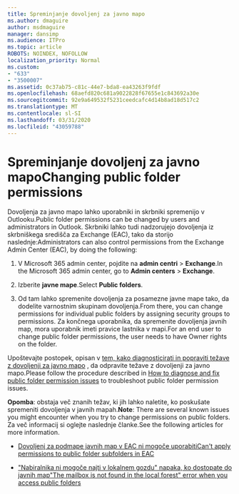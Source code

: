 ```yaml
---
title: Spreminjanje dovoljenj za javno mapo
ms.author: dmaguire
author: msdmaguire
manager: dansimp
ms.audience: ITPro
ms.topic: article
ROBOTS: NOINDEX, NOFOLLOW
localization_priority: Normal
ms.custom:
- "633"
- "3500007"
ms.assetid: 0c37ab75-c81c-44e7-bda8-ea43263f9fdf
ms.openlocfilehash: 68aefd820c681a9022828f67655e1c843692a30e
ms.sourcegitcommit: 92e9a649532f5231ceedcafc4d14b8ad18d517c2
ms.translationtype: MT
ms.contentlocale: sl-SI
ms.lasthandoff: 03/31/2020
ms.locfileid: "43059788"
---
```

# <a name="changing-public-folder-permissions"></a><span data-ttu-id="19a4d-102">Spreminjanje dovoljenj za javno mapo</span><span class="sxs-lookup"><span data-stu-id="19a4d-102">Changing public folder permissions</span></span>

<span data-ttu-id="19a4d-103">Dovoljenja za javno mapo lahko uporabniki in skrbniki spremenijo v Outlooku.</span><span class="sxs-lookup"><span data-stu-id="19a4d-103">Public folder permissions can be changed by users and administrators in Outlook.</span></span> <span data-ttu-id="19a4d-104">Skrbniki lahko tudi nadzorujejo dovoljenja iz skrbniškega središča za Exchange (EAC), tako da storijo naslednje:</span><span class="sxs-lookup"><span data-stu-id="19a4d-104">Administrators can also control permissions from the Exchange Admin Center (EAC), by doing the following:</span></span>
  
1. <span data-ttu-id="19a4d-105">V Microsoft 365 admin center, pojdite na **admin centri** \> **Exchange**.</span><span class="sxs-lookup"><span data-stu-id="19a4d-105">In the Microsoft 365 admin center, go to **Admin centers** \> **Exchange**.</span></span>

2. <span data-ttu-id="19a4d-106">Izberite **javne mape**.</span><span class="sxs-lookup"><span data-stu-id="19a4d-106">Select **Public folders**.</span></span>

3. <span data-ttu-id="19a4d-107">Od tam lahko spremenite dovoljenja za posamezne javne mape tako, da dodelite varnostnim skupinam dovoljenja.</span><span class="sxs-lookup"><span data-stu-id="19a4d-107">From there, you can change permissions for individual public folders by assigning security groups to permissions.</span></span> <span data-ttu-id="19a4d-108">Za končnega uporabnika, da spremenite dovoljenja javnih map, mora uporabnik imeti pravice lastnika v mapi.</span><span class="sxs-lookup"><span data-stu-id="19a4d-108">For an end user to change public folder permissions, the user needs to have Owner rights on the folder.</span></span>

<span data-ttu-id="19a4d-109">Upoštevajte postopek, opisan v [tem, kako diagnosticirati in popraviti težave z dovoljenji za javno mapo](https://docs.microsoft.com/exchange/troubleshoot/public-folders/public-folder-permission-issues) , da odpravite težave z dovoljenji za javno mapo.</span><span class="sxs-lookup"><span data-stu-id="19a4d-109">Please follow the procedure described in [How to diagnose and fix public folder permission issues](https://docs.microsoft.com/exchange/troubleshoot/public-folders/public-folder-permission-issues) to troubleshoot public folder permission issues.</span></span>

<span data-ttu-id="19a4d-110">**Opomba**: obstaja več znanih težav, ki jih lahko naletite, ko poskušate spremeniti dovoljenja v javnih mapah.</span><span class="sxs-lookup"><span data-stu-id="19a4d-110">**Note**: There are several known issues you might encounter when you try to change permissions on public folders.</span></span> <span data-ttu-id="19a4d-111">Za več informacij si oglejte naslednje članke.</span><span class="sxs-lookup"><span data-stu-id="19a4d-111">See the following articles for more information.</span></span>

- [<span data-ttu-id="19a4d-112">Dovoljenj za podmape javnih map v EAC ni mogoče uporabiti</span><span class="sxs-lookup"><span data-stu-id="19a4d-112">Can't apply permissions to public folder subfolders in EAC</span></span>](https://docs.microsoft.com/exchange/troubleshoot/public-folders/can%E2%80%99t-apply-permissions-public-folder-subfolders)

- [<span data-ttu-id="19a4d-113">"Nabiralnika ni mogoče najti v lokalnem gozdu" napaka, ko dostopate do javnih map</span><span class="sxs-lookup"><span data-stu-id="19a4d-113">"The mailbox is not found in the local forest" error when you access public folders</span></span>](https://docs.microsoft.com/exchange/troubleshoot/public-folders/mailbox-not-found-local-forest-public-folder)
